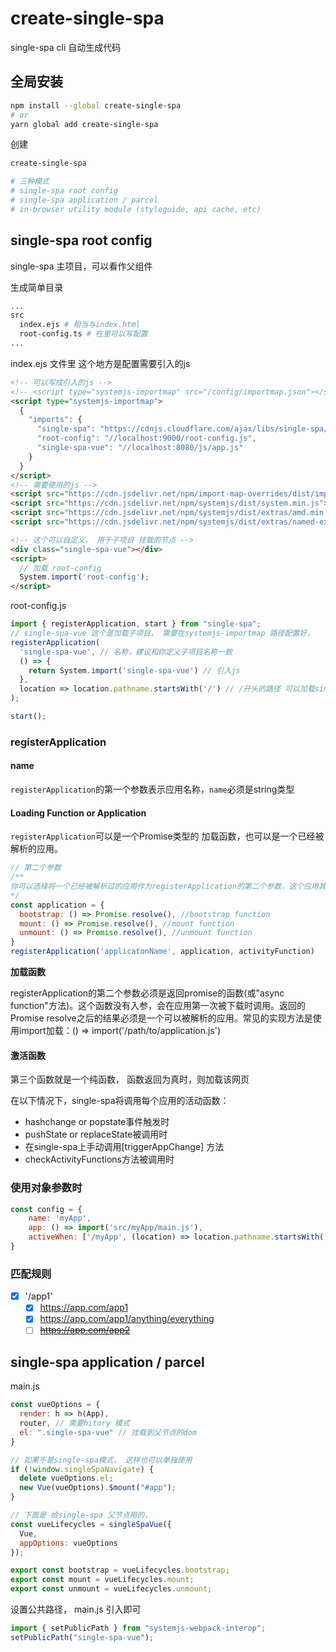 # create-single-spa

single-spa cli  自动生成代码

## 全局安装

```bash
npm install --global create-single-spa
# or
yarn global add create-single-spa
```
创建
```bash
create-single-spa

# 三种模式
# single-spa root config
# single-spa application / parcel
# in-browser utility module (styleguide, api cache, etc)
```

## single-spa root config
single-spa 主项目，可以看作父组件

生成简单目录
```bash
...
src
  index.ejs # 相当与index.html
  root-config.ts # 在里可以写配置
...
```
index.ejs 文件里 这个地方是配置需要引入的js
```html
<!-- 可以写成引入的js -->
<!-- <script type="systemjs-importmap" src="/config/importmap.json"></script> -->
<script type="systemjs-importmap">
  {
    "imports": {
      "single-spa": "https://cdnjs.cloudflare.com/ajax/libs/single-spa/4.4.1/system/single-spa.min.js",
      "root-config": "//localhost:9000/root-config.js",
      "single-spa-vue": "//localhost:8080/js/app.js"
    }
  }
</script>
<!-- 需要使用的js -->
<script src="https://cdn.jsdelivr.net/npm/import-map-overrides/dist/import-map-overrides.js"></script>
<script src="https://cdn.jsdelivr.net/npm/systemjs/dist/system.min.js"></script>
<script src="https://cdn.jsdelivr.net/npm/systemjs/dist/extras/amd.min.js"></script>
<script src="https://cdn.jsdelivr.net/npm/systemjs/dist/extras/named-exports.min.js"></script>

<!-- 这个可以自定义， 用于子项目 挂载的节点 -->
<div class="single-spa-vue"></div>
<script>
  // 加载 root-config
  System.import('root-config');
</script>
```
root-config.js
```js
import { registerApplication, start } from "single-spa";
// single-spa-vue 这个是加载子项目， 需要在systemjs-importmap 路径配置好，
registerApplication(
  'single-spa-vue', // 名称，建议和你定义子项目名称一致
  () => {
    return System.import('single-spa-vue') // 引入js
  },
  location => location.pathname.startsWith('/') // /开头的路径 可以加载single-spa-vue
);

start();
```

### registerApplication
#### name
`registerApplication`的第一个参数表示应用名称，`name`必须是string类型
#### Loading Function or Application
`registerApplication`可以是一个Promise类型的 加载函数，也可以是一个已经被解析的应用。
```js
// 第二个参数 
/**
你可以选择将一个已经被解析过的应用作为registerApplication的第二个参数，这个应用其实是一个包含各个生命周期函数的对象。我们既可以从另外一个文件中引入该对象，也可以在single-spa的配置文件中定义这个对象。
*/
const application = {
  bootstrap: () => Promise.resolve(), //bootstrap function
  mount: () => Promise.resolve(), //mount function
  unmount: () => Promise.resolve(), //unmount function
}
registerApplication('applicatonName', application, activityFunction)
```
**加载函数**

registerApplication的第二个参数必须是返回promise的函数(或"async function"方法)。这个函数没有入参，会在应用第一次被下载时调用。返回的Promise resolve之后的结果必须是一个可以被解析的应用。常见的实现方法是使用import加载：() => import('/path/to/application.js')

#### 激活函数
第三个函数就是一个纯函数， 函数返回为真时，则加载该网页

在以下情况下，single-spa将调用每个应用的活动函数：
- hashchange or popstate事件触发时
- pushState or replaceState被调用时
- 在single-spa上手动调用[triggerAppChange] 方法
- checkActivityFunctions方法被调用时

### 使用对象参数时
```js
const config = {
    name: 'myApp',
    app: () => import('src/myApp/main.js'),
    activeWhen: ['/myApp', (location) => location.pathname.startsWith('/app1')],
}
```
### 匹配规则
- [x] '/app1'
  - [x] https://app.com/app1
  - [x] https://app.com/app1/anything/everything
  - [ ] ~~https://app.com/app2~~

## single-spa application / parcel

main.js
```js
const vueOptions = {
  render: h => h(App),
  router, // 需要hitory 模式
  el: ".single-spa-vue" // 挂载到父节点的dom
}

// 如果不是single-spa模式， 这样也可以单独使用
if (!window.singleSpaNavigate) { 
  delete vueOptions.el;
  new Vue(vueOptions).$mount("#app");
}

// 下面是 给single-spa 父节点用的， 
const vueLifecycles = singleSpaVue({
  Vue,
  appOptions: vueOptions
});

export const bootstrap = vueLifecycles.bootstrap;
export const mount = vueLifecycles.mount;
export const unmount = vueLifecycles.unmount;
```
设置公共路径， main.js 引入即可
```js
import { setPublicPath } from "systemjs-webpack-interop";
setPublicPath("single-spa-vue");
```

